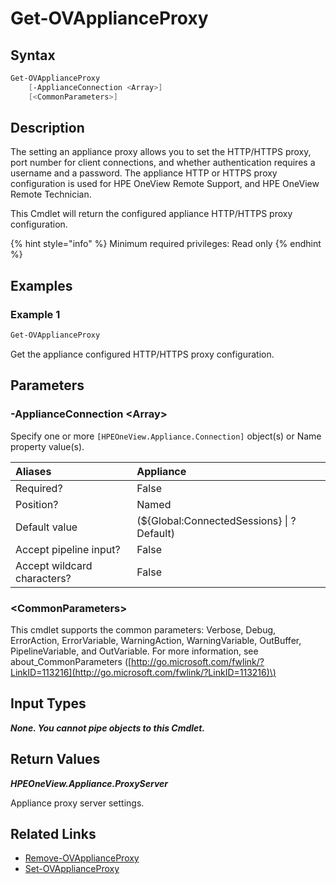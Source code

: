 ﻿---
description: Get appliance configured HTTP proxy.
---

# Get-OVApplianceProxy

## Syntax

```powershell
Get-OVApplianceProxy
    [-ApplianceConnection <Array>]
    [<CommonParameters>]
```

## Description

The setting an appliance proxy allows you to set the HTTP/HTTPS proxy, port number for client connections, and whether authentication requires a username and a password.  The appliance HTTP or HTTPS proxy configuration is used for HPE OneView Remote Support, and HPE OneView Remote Technician.

This Cmdlet will return the configured appliance HTTP/HTTPS proxy configuration.

{% hint style="info" %}
Minimum required privileges: Read only
{% endhint %}

## Examples

###  Example 1 

```powershell
Get-OVApplianceProxy
```

Get the appliance configured HTTP/HTTPS proxy configuration.

## Parameters

### -ApplianceConnection &lt;Array&gt;

Specify one or more `[HPEOneView.Appliance.Connection]` object(s) or Name property value(s).

| Aliases | Appliance |
| :--- | :--- |
| Required? | False |
| Position? | Named |
| Default value | (${Global:ConnectedSessions} &vert; ? Default) |
| Accept pipeline input? | False |
| Accept wildcard characters? | False |

### &lt;CommonParameters&gt;

This cmdlet supports the common parameters: Verbose, Debug, ErrorAction, ErrorVariable, WarningAction, WarningVariable, OutBuffer, PipelineVariable, and OutVariable. For more information, see about\_CommonParameters \([http://go.microsoft.com/fwlink/?LinkID=113216](http://go.microsoft.com/fwlink/?LinkID=113216)\)

## Input Types

_**None.  You cannot pipe objects to this Cmdlet.**_

## Return Values

_**HPEOneView.Appliance.ProxyServer**_

Appliance proxy server settings.

## Related Links

* [Remove-OVApplianceProxy](remove-ovapplianceproxy.md)
* [Set-OVApplianceProxy](set-ovapplianceproxy.md)
